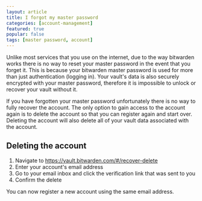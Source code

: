 ```yaml
---
layout: article
title: I forgot my master password
categories: [account-management]
featured: true
popular: false
tags: [master password, account]
---
```


Unlike most services that you use on the internet, due to the way bitwarden works there is no way to reset your master password in the event that you forget it. This is because your bitwarden master password is used for more than just authentication (logging in). Your vault's data is also securely encrypted with your master password, therefore it is impossible to unlock or recover your vault without it.

If you have forgotten your master password unfortunately there is no way to fully recover the account. The only option to gain access to the account again is to delete the account so that you can register again and start over. Deleting the account will also delete all of your vault data associated with the account.

## Deleting the account

1. Navigate to <https://vault.bitwarden.com/#/recover-delete>
2. Enter your account's email address
3. Go to your email inbox and click the verification link that was sent to you
4. Confirm the delete

You can now register a new account using the same email address.
